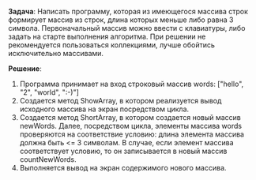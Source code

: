 **Задача**: Написать программу, которая из имеющегося массива строк формирует массив из строк, длина которых меньше либо равна 3 символа. Первоначальный массив можно ввести с клавиатуры, либо задать на старте выполнения алгоритма. При решении не рекомендуется пользоваться коллекциями, лучше обойтись исключительно массивами.

**Решение**:
1. Программа принимает на вход строковый массив words: ["hello", "2", "world", ":-)"]
2. Создается метод ShowArray, в котором реализуется вывод исходного массива на экран посредством цикла.
3. Создается метод ShortArray, в котором создается новый массив newWords. Далее, посредством цикла, элементы массива words проверяются на соответствие условию: длина элемента массива должна быть <= 3 символам. В случае, если элемент массива соответствует условию, то он записывается в новый массив countNewWords.
4. Выполняется вывод на экран содержимого нового массива.